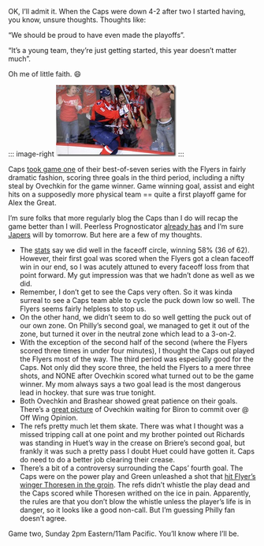 OK, I’ll admit it. When the Caps were down 4-2 after two I started
having, you know, unsure thoughts. Thoughts like:

“We should be proud to have even made the playoffs”.

“It’s a young team, they’re just getting started, this year doesn’t
matter much”.

Oh me of little faith.
:smile:

::: image-right
[![](ovechkin-alex-ap-080411_3.jpg)](http://capitals.nhl.com/team/app/?service=page&page=Recap&seas=20072008&gtype=3&gnum=131)
:::

Caps [took game
one](http://www.nhl.com/nhl/app?service=page&page=Recap&gameNumber=131&season=20072008&gameType=3)
of their best-of-seven series with the Flyers in fairly dramatic
fashion, scoring three goals in the third period, including a nifty
steal by Ovechkin for the game winner. Game winning goal, assist and
eight hits on a supposedly more physical team == quite a first playoff
game for Alex the Great.

I’m sure folks that more regularly blog the Caps than I do will recap
the game better than I will. Peerless Prognosticator [already
has](http://peerlessprognosticator.blogspot.com/2008/04/caps-win-caps-win-caps-win-caps-5.html)
and I’m sure [Japers](http://japersrink.blogspot.com/) will by tomorrow.
But here are a few of my thoughts.

-   The
    [stats](http://www.nhl.com/scores/htmlreports/20072008/ES030131.HTM)
    say we did well in the faceoff circle, winning 58% (36 of 62).
    However, their first goal was scored when the Flyers got a clean
    faceoff win in our end, so I was acutely attuned to every faceoff
    loss from that point forward. My gut impression was that we hadn’t
    done as well as we did.
-   Remember, I don’t get to see the Caps very often. So it was kinda
    surreal to see a Caps team able to cycle the puck down low so well.
    The Flyers seems fairly helpless to stop us.
-   On the other hand, we didn’t seem to do so well getting the puck out
    of our own zone. On Philly’s second goal, we managed to get it out
    of the zone, but turned it over in the neutral zone which lead to a
    3-on-2.
-   With the exception of the second half of the second (where the
    Flyers scored three times in under four minutes), I thought the Caps
    out played the Flyers most of the way. The third period was
    especially good for the Caps. Not only did they score three, the
    held the Flyers to a mere three shots, and NONE after Ovechkin
    scored what turned out to be the game winner. My mom always says a
    two goal lead is the most dangerous lead in hockey. that sure was
    true tonight.
-   Both Ovechkin and Brashear showed great patience on their goals.
    There’s a [great
    picture](http://www.ericmcerlain.com/offwingopinion/archives/008335.php#008335)
    of Ovechkin waiting for Biron to commit over @ Off Wing Opinion.
-   The refs pretty much let them skate. There was what I thought was a
    missed tripping call at one point and my brother pointed out
    Richards was standing in Huet’s way in the crease on Briere’s second
    goal, but frankly it was such a pretty pass I doubt Huet could have
    gotten it. Caps do need to do a better job clearing their crease.
-   There’s a bit of a controversy surrounding the Caps’ fourth goal.
    The Caps were on the power play and Green unleashed a shot that [hit
    Flyer’s winger Thoresen in the
    groin](http://sports.espn.go.com/nhl/news/story?id=3342832). The
    refs didn’t whistle the play dead and the Caps scored while Thoresen
    writhed on the ice in pain. Apparently, the rules are that you don’t
    blow the whistle unless the player’s life is in danger, so it looks
    like a good non-call. But I’m guessing Philly fan doesn’t agree.

Game two, Sunday 2pm Eastern/11am Pacific. You’ll know where I’ll be.
